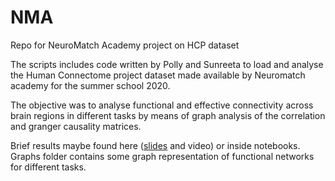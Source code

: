 # NMA
Repo for NeuroMatch Academy  project on HCP dataset

The scripts includes code written by Polly and Sunreeta to load and analyse the Human Connectome project dataset made available by Neuromatch academy for the summer school 2020.  

The objective was to analyse functional and effective connectivity across brain regions in different tasks by means of graph analysis of the correlation and granger causality matrices.

Brief results maybe found here ([slides](https://www.canva.com/design/DAEDbi0SMms/BmvDK8jL76An1mSDy8HPcg/view?utm_content=DAEDbi0SMms&utm_campaign=designshare&utm_medium=link&utm_source=sharebutton) and video) or inside notebooks. Graphs folder contains some graph representation of functional networks for different tasks.
